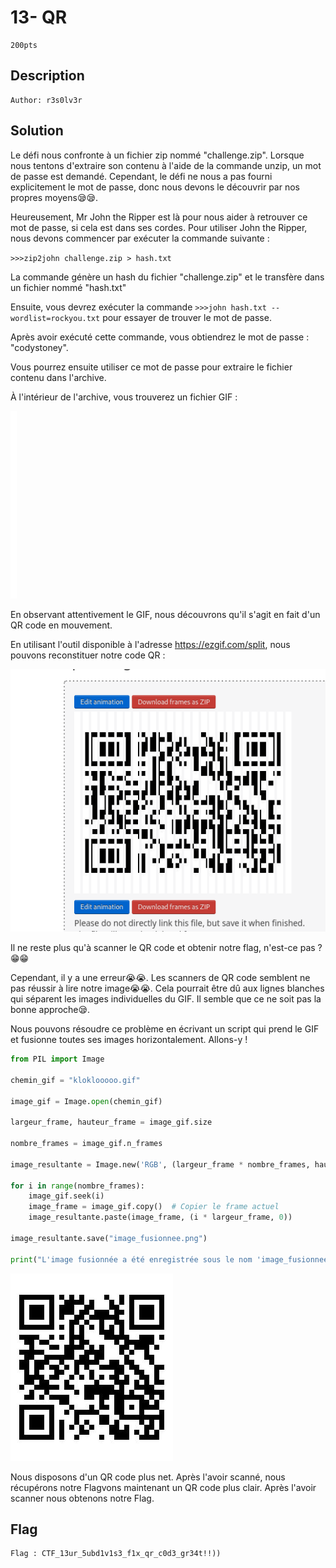 # 13- QR
```
200pts

```
## Description
```
Author: r3s0lv3r
```
## Solution
Le défi nous confronte à un fichier zip nommé "challenge.zip". Lorsque nous tentons d'extraire son contenu à l'aide de la commande unzip, un mot de passe est demandé. Cependant, le défi ne nous a pas fourni explicitement le mot de passe, donc nous devons le découvrir par nos propres moyens😪😪.

Heureusement, Mr John the Ripper est là pour nous aider à retrouver ce mot de passe, si cela est dans ses cordes. Pour utiliser John the Ripper, nous devons commencer par exécuter la commande suivante :

`>>>zip2john challenge.zip > hash.txt `

La commande génère un hash du fichier "challenge.zip" et le transfère dans un fichier nommé "hash.txt"

Ensuite, vous devrez exécuter la commande `>>>john hash.txt --wordlist=rockyou.txt` pour essayer de trouver le mot de passe.

Après avoir exécuté cette commande, vous obtiendrez le mot de passe : "codystoney".

Vous pourrez ensuite utiliser ce mot de passe pour extraire le fichier contenu dans l'archive.

À l'intérieur de l'archive, vous trouverez un fichier GIF :

<img src="File\kloklooooo.gif">

En observant attentivement le GIF, nous découvrons qu'il s'agit en fait d'un QR code en mouvement.

En utilisant l'outil disponible à l'adresse https://ezgif.com/split, nous pouvons reconstituer notre code QR :

<img src="File\recongif.png">

Il ne reste plus qu'à scanner le QR code et obtenir notre flag, n'est-ce pas ? 😁😁

Cependant, il y a une erreur😭😭. Les scanners de QR code semblent ne pas réussir à lire notre image😭😭. Cela pourrait être dû aux lignes blanches qui séparent les images individuelles du GIF. Il semble que ce ne soit pas la bonne approche😪.

Nous pouvons résoudre ce problème en écrivant un script qui prend le GIF et fusionne toutes ses images horizontalement. Allons-y !
```python
from PIL import Image

chemin_gif = "kloklooooo.gif"

image_gif = Image.open(chemin_gif)

largeur_frame, hauteur_frame = image_gif.size

nombre_frames = image_gif.n_frames

image_resultante = Image.new('RGB', (largeur_frame * nombre_frames, hauteur_frame))

for i in range(nombre_frames):
    image_gif.seek(i)
    image_frame = image_gif.copy()  # Copier le frame actuel
    image_resultante.paste(image_frame, (i * largeur_frame, 0))

image_resultante.save("image_fusionnee.png")

print("L'image fusionnée a été enregistrée sous le nom 'image_fusionnee.png'.")
```
<img src="File\image_fusionnee.png">

Nous disposons d'un QR code plus net. Après l'avoir scanné, nous récupérons notre Flagvons maintenant un QR code plus clair. Après l'avoir scanner nous obtenons notre Flag. 

## Flag 
```
Flag : CTF_13ur_5ubd1v1s3_f1x_qr_c0d3_gr34t!!))
```
